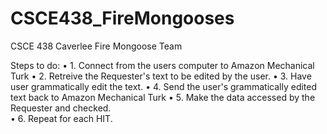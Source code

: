 CSCE438_FireMongooses
=====================

CSCE 438 Caverlee Fire Mongoose Team


Steps to do: 
•	1. Connect from the users computer to Amazon Mechanical Turk
•	2. Retreive the Requester's text to be edited by the user.
•	3. Have user grammatically edit the text.
•	4. Send the user's grammatically edited text back to Amazon Mechanical Turk
•	5. Make the data accessed by the Requester and checked.  
•	6. Repeat for each HIT.

